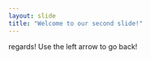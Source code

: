 ```yaml
---
layout: slide
title: "Welcome to our second slide!"
---
```

regards!
Use the left arrow to go back!
